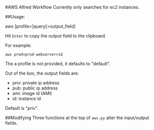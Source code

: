 #AWS Alfred Workflow
Currently only searches for ec2 instances.

##Usage:

  aws [profile<]query[>output_field]

Hit `Enter` to copy the output field to the clipboard.

For example:

    aws prod<prod-webserver>id
    
The a profile is not provided, it defaults to "default".

Out of the box, the output fields are:

* priv: private ip address
* pub: public ip address
* ami: image id (AMI)
* id: instance id

Default is "priv".

##Modifying
Three functions at the top of `aws.py` alter the input/output fields.
